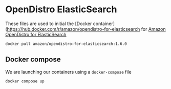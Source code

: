 # OpenDistro ElasticSearch

These files are used to initial the [Docker container](https://hub.docker.com/r/amazon/opendistro-for-elasticsearch for [Amazon OpenDistro for ElasticSearch](https://opendistro.github.io/for-elasticsearch/)

```
docker pull amazon/opendistro-for-elasticsearch:1.6.0
```

## Docker compose

We are launching our containers using a `docker-compose` file

```
docker compose up
```
